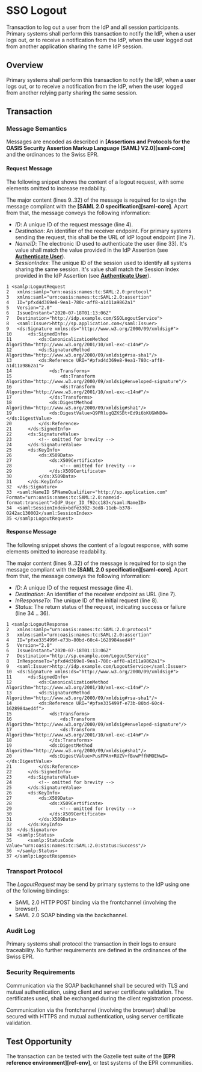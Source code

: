 # SSO Logout

Transaction to log out a user from the IdP and all session participants. Primary systems shall perform this transaction to
notify the IdP, when a user logs out, or to receive a notification from the IdP, when the user logged out from another application sharing the same IdP session.

## Overview

Primary systems shall perform this transaction to notify the IdP, when a user logs out, or to receive a notification from the IdP, when the user logged from another relying party sharing the same session.

## Transaction

### Message Semantics
Messages are encoded as described in **[Assertions and Protocols for the OASIS Security Assertion Markup Language (SAML) V2.0][saml-core]** and the ordinances to the Swiss EPR.

#### Request Message

The following snippet shows the content of a logout request, with some elements omitted to increase readability.

The major content (lines 9..32) of the message is required for to sign the message compliant with the **[SAML 2.0 specification][saml-core]**. Apart from that, the message conveys the following information:
- *ID*: A unique ID of the request message (line 4).
- *Destination*: An identifier of the receiver endpoint. For primary systems sending the request, this shall be the URL of IdP logout endpoint (line 7).
- *NameID*: The electronic ID used to authenticate the user (line 33). It's value shall match the value provided in the IdP Assertion (see **[Authenticate User](AuthenticateUser.md)**).
- *SessionIndex*: The unique ID of the session used to identify all systems sharing the same session. It's value shall match the Session Index provided in the IdP Assertion (see **[Authenticate User](AuthenticateUser.md)**).  

```
1 <samlp:LogoutRequest
2 	xmlns:samlp="urn:oasis:names:tc:SAML:2.0:protocol"
3 	xmlns:saml="urn:oasis:names:tc:SAML:2.0:assertion"
4 	ID="pfxd4d369e8-9ea1-780c-aff8-a1d11a9862a1"
5 	Version="2.0"
6 	IssueInstant="2020-07-18T01:13:06Z"
7 	Destination="http://idp.example.com/SSOLogoutService">
8 	<saml:Issuer>http://sp.application.com</saml:Issuer>
9 	<ds:Signature xmlns:ds="http://www.w3.org/2000/09/xmldsig#">
10 		<ds:SignedInfo>
11 			<ds:CanonicalizationMethod Algorithm="http://www.w3.org/2001/10/xml-exc-c14n#"/>
12 			<ds:SignatureMethod Algorithm="http://www.w3.org/2000/09/xmldsig#rsa-sha1"/>
13 			<ds:Reference URI="#pfxd4d369e8-9ea1-780c-aff8-a1d11a9862a1">
14 				<ds:Transforms>
15 					<ds:Transform Algorithm="http://www.w3.org/2000/09/xmldsig#enveloped-signature"/>
16 					<ds:Transform Algorithm="http://www.w3.org/2001/10/xml-exc-c14n#"/>
17 				</ds:Transforms>
18 				<ds:DigestMethod Algorithm="http://www.w3.org/2000/09/xmldsig#sha1"/>
19 				<ds:DigestValue>Q9PRlugQZKSBt+Ed9i6bKUGWND0=</ds:DigestValue>
20 			</ds:Reference>
21 		</ds:SignedInfo>
22 		<ds:SignatureValue>
23 			<!-- omitted for brevity -->
24 		</ds:SignatureValue>
25 		<ds:KeyInfo>
26 			<ds:X509Data>
27 				<ds:X509Certificate>
28 					<!-- omitted for brevity -->
29 				</ds:X509Certificate>
30 			</ds:X509Data>
31 		</ds:KeyInfo>
32 	</ds:Signature>
33 	<saml:NameID SPNameQualifier="http://sp.application.com" Format="urn:oasis:names:tc:SAML:2.0:nameid-format:transient">IdP_User_ID_f92cc183</saml:NameID>
34 	<saml:SessionIndex>bdfe3302-3ed8-11eb-b378-0242ac130002</saml:SessionIndex>
35 </samlp:LogoutRequest>
```

#### Response Message

The following snippet shows the content of a logout response, with some elements omitted to increase readability.

The major content (lines 9..32) of the message is required for to sign the message compliant with the **[SAML 2.0 specification][saml-core]**. Apart from that, the message conveys the following information:
- *ID*: A unique ID of the request message (line 4).
- *Destination*: An identifier of the receiver endpoint as URL (line 7).
- *InResponseTo*: The unique ID of the initial request (line 8).
- *Status*: The return status of the request, indicating success or failure (line 34 .. 36).

```
1 <samlp:LogoutResponse
2 	xmlns:samlp="urn:oasis:names:tc:SAML:2.0:protocol"
3 	xmlns:saml="urn:oasis:names:tc:SAML:2.0:assertion"
4 	ID="pfxe335499f-e73b-80bd-60c4-1628984aed4f"
5 	Version="2.0"
6 	IssueInstant="2020-07-18T01:13:06Z"
7 	Destination="http://sp.example.com/LogoutService"
8 	InResponseTo="pfxd4d369e8-9ea1-780c-aff8-a1d11a9862a1">
9 	<saml:Issuer>http://idp.example.com/LogoutService</saml:Issuer>
10 	<ds:Signature xmlns:ds="http://www.w3.org/2000/09/xmldsig#">
11 		<ds:SignedInfo>
12 			<ds:CanonicalizationMethod Algorithm="http://www.w3.org/2001/10/xml-exc-c14n#"/>
13 			<ds:SignatureMethod Algorithm="http://www.w3.org/2000/09/xmldsig#rsa-sha1"/>
14 			<ds:Reference URI="#pfxe335499f-e73b-80bd-60c4-1628984aed4f">
15 				<ds:Transforms>
16 					<ds:Transform Algorithm="http://www.w3.org/2000/09/xmldsig#enveloped-signature"/>
17 					<ds:Transform Algorithm="http://www.w3.org/2001/10/xml-exc-c14n#"/>
18 				</ds:Transforms>
19 				<ds:DigestMethod Algorithm="http://www.w3.org/2000/09/xmldsig#sha1"/>
20 				<ds:DigestValue>PusFPAn+RUZV+fBvwPffNMOENwE=</ds:DigestValue>
21 			</ds:Reference>
22 		</ds:SignedInfo>
23 		<ds:SignatureValue>
24 			<!-- omitted for brevity -->
25 		</ds:SignatureValue>
26 		<ds:KeyInfo>
27 			<ds:X509Data>
28 				<ds:X509Certificate>
29 					<!-- omitted for brevity -->
30 				</ds:X509Certificate>
31 			</ds:X509Data>
32 		</ds:KeyInfo>
33 	</ds:Signature>
34 	<samlp:Status>
35 		<samlp:StatusCode Value="urn:oasis:names:tc:SAML:2.0:status:Success"/>
36 	</samlp:Status>
37 </samlp:LogoutResponse>
```

### Transport Protocol

The *LogoutRequest* may be send by primary systems to the IdP using one of the following bindings:
- SAML 2.0 HTTP POST binding via the frontchannel (involving the browser).
- SAML 2.0 SOAP binding via the backchannel.

### Audit Log

Primary systems shall protocol the transaction in their logs to ensure traceability. No further requirements are defined in
the ordinances of the Swiss EPR.

### Security Requirements  

Communication via the SOAP backchannel shall be secured with TLS and mutual authentication, using
client and server certificate validation. The certificates used, shall be exchanged during the client registration process.  

Communication via the frontchannel (involving the browser) shall be secured with HTTPS and mutual authentication, using server certificate validation.  

## Test Opportunity

The transaction can be tested with the Gazelle test suite of the **[EPR reference environment][ref-env]**, or test systems of the EPR communities. 
